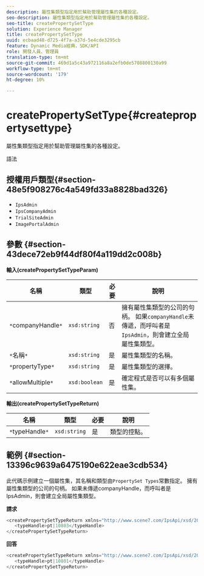 ```yaml
---
description: 屬性集類型指定用於幫助管理屬性集的各種設定。
seo-description: 屬性集類型指定用於幫助管理屬性集的各種設定。
seo-title: createPropertySetType
solution: Experience Manager
title: createPropertySetType
uuid: ecbaad48-d725-4f7a-a37d-5e4cde3295cb
feature: Dynamic Media經典，SDK/API
role: 開發人員、管理員
translation-type: tm+mt
source-git-commit: 469d1a5c43a972116a8a2efb0de5708800130a99
workflow-type: tm+mt
source-wordcount: '179'
ht-degree: 10%

---
```



# createPropertySetType{#createpropertysettype}

屬性集類型指定用於幫助管理屬性集的各種設定。

語法

## 授權用戶類型{#section-48e5f908276c4a549fd33a8828bad326}

* `IpsAdmin`
* `IpsCompanyAdmin`
* `TrialSiteAdmin`
* `ImagePortalAdmin`

## 參數 {#section-43dece72eb9f44df80f4a119dd2c008b}

**輸入(createPropertySetTypeParam)**

| 名稱 | 類型 | 必要 | 說明 |
|---|---|---|---|
| `*`companyHandle`*` | `xsd:string` | 否 | 擁有屬性集類型的公司的句柄。 如果`companyHandle`未傳遞，而呼叫者是`IpsAdmin`，則會建立全局屬性集類型。 |
| `*`名稱`*` | `xsd:string` | 是 | 屬性集類型的名稱。 |
| `*`propertyType`*` | `xsd:string` | 是 | 屬性集類型的選擇。 |
| `*`allowMultiple`*` | `xsd:boolean` | 是 | 確定程式是否可以有多個屬性集。 |

**輸出(createPropertySetTypeReturn)**

| 名稱 | 類型 | 必要 | 說明 |
|---|---|---|---|
| `*`typeHandle`*` | `xsd:string` | 是 | 類型的控點。 |

## 範例 {#section-13396c9639a6475190e622eae3cdb534}

此代碼示例建立一個屬性集，其名稱和類型由`PropertySet Types`常數指定。 擁有屬性集類型的公司的句柄。 如果未傳遞companyHandle，而呼叫者是IpsAdmin，則會建立全局屬性集類型。

**請求**

```java
<createPropertySetTypeReturn xmlns="http://www.scene7.com/IpsApi/xsd/2008-01-15">
   <typeHandle>pt|10803</typeHandle>
</createPropertySetTypeReturn>
```

**回答**

```java
<createPropertySetTypeReturn xmlns="http://www.scene7.com/IpsApi/xsd/2008-01-15">
   <typeHandle>pt|10801</typeHandle>
</createPropertySetTypeReturn>
```

